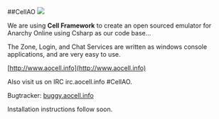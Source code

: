 ##CellAO ![](https://raw.github.com/Algorithman/TestCellAO/master/CellAO%20Logo%20small.png)

We are using **Cell Framework** to create an open sourced emulator for Anarchy Online using Csharp as our code base... 

The Zone, Login, and Chat Services are written as windows console applications, and are very easy to use. 

[http://www.aocell.info](http://www.aocell.info)

Also visit us on IRC irc.aocell.info #CellAO.

Bugtracker: [buggy.aocell.info](http://buggy.aocell.info)

Installation instructions follow soon.


